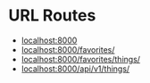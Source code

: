 # URL Routes

- [localhost:8000](http://localhost:8000)
- [localhost:8000/favorites/](http://localhost:8000/favorites/)
- [localhost:8000/favorites/things/](http://localhost:8000/favorites/things/)
- [localhost:8000/api/v1/things/](http://localhost:8000/api/v1/things/)